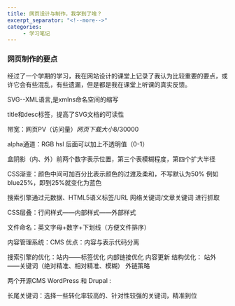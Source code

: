 ```yaml
---
title: 网页设计与制作，我学到了啥？
excerpt_separator: "<!--more-->"
categories:
     - 学习笔记
---
```


### 网页制作的要点
<!--more-->
经过了一个学期的学习，我在网站设计的课堂上记录了我认为比较重要的要点，或许它会有些混乱，有些遗漏，但是都是我在课堂上听课的真实反馈。

SVG--XML语言,是xmlns命名空间的缩写

title和desc标签，提高了SVG文档的可读性

带宽：网页PV（访问量）*网页下载大小*8/30000

alpha通道：RGB hsl 后面可以加上不透明值（0-1）

盒阴影（内、外）前两个数字表示位置，第三个表模糊程度，第四个扩大半径

CSS渐变：颜色中间可加百分比表示颜色的过渡及柔和，不写默认为50% 例如blue25%，即到25%就变化为蓝色

搜索引擎通过元数据、HTML5语义标签/URL 网络关键词/文章关键词 进行抓取

CSS层叠：行间样式——内部样式——外部样式

文件命名：英文字母+数字+下划线（方便文件排序）

内容管理系统：CMS 优点：内容与表示代码分离

搜索引擎的优化：站内——标签优化 内部链接优化 内容更新 结构优化： 站外——关键词（绝对精准、相对精准、模糊） 外链策略 

两个开源CMS WordPress 和 Drupal :

长尾关键词：选择一些转化率较高的、针对性较强的关键词，精准到位
